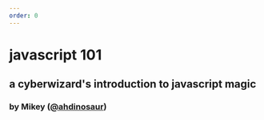 ```yaml
---
order: 0
---
```


# javascript 101

## a cyberwizard's introduction to javascript magic

### by Mikey ([@ahdinosaur](http://dinosaur.is))

